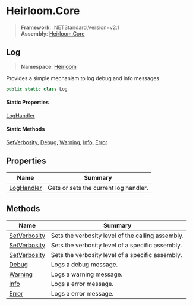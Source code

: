 # Heirloom.Core

> **Framework**: .NETStandard,Version=v2.1  
> **Assembly**: [Heirloom.Core][0]  

## Log

> **Namespace**: [Heirloom][0]  

Provides a simple mechanism to log debug and info messages.

```cs
public static class Log
```

#### Static Properties

[LogHandler][1]

#### Static Methods

[SetVerbosity][2], [Debug][3], [Warning][4], [Info][5], [Error][6]

## Properties

| Name            | Summary                               |
|-----------------|---------------------------------------|
| [LogHandler][1] | Gets or sets the current log handler. |

## Methods

| Name              | Summary                                           |
|-------------------|---------------------------------------------------|
| [SetVerbosity][2] | Sets the verbosity level of the calling assembly. |
| [SetVerbosity][2] | Sets the verbosity level of a specific assembly.  |
| [SetVerbosity][2] | Sets the verbosity level of a specific assembly.  |
| [Debug][3]        | Logs a debug message.                             |
| [Warning][4]      | Logs a warning message.                           |
| [Info][5]         | Logs a error message.                             |
| [Error][6]        | Logs a error message.                             |

[0]: ../../Heirloom.Core.md
[1]: Log/LogHandler.md
[2]: Log/SetVerbosity.md
[3]: Log/Debug.md
[4]: Log/Warning.md
[5]: Log/Info.md
[6]: Log/Error.md
